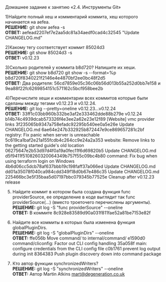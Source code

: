 Домашнее задание к занятию «2.4. Инструменты Git»

1)Найдите полный хеш и комментарий коммита, хеш которого начинается на aefea.
<br/><b>РЕШЕНИЕ:</b> git show aefea -s
<br/><b>ОТВЕТ:</b> aefead2207ef7e2aa5dc81a34aedf0cad4c32545 "Update CHANGELOG.md"

2)Какому тегу соответствует коммит 85024d3
<br/><b>РЕШЕНИЕ:</b>  git show 85024d3 -s
<br/><b>ОТВЕТ:</b> v0.12.23

3)Сколько родителей у коммита b8d720? Напишите их хеши.
<br/><b>РЕШЕНИЕ:</b> 
git show b8d720
git show -s --format=%p  b8d720f8340221f2146e4e4870bf2ee0bc48f2d5
<br/><b>ОТВЕТ:</b> Два родителя: 56cd7859e05c36c06b56d013b55a252d0bb7e158 и 9ea88f22fc6269854151c571162c5bcf958bee2b

4)Перечислите хеши и комментарии всех коммитов которые были сделаны между тегами v0.12.23 и v0.12.24.
<br/><b>РЕШЕНИЕ:</b> git log --pretty=oneline v0.12.23...v0.12.24
<br/><b>ОТВЕТ:</b>
33ff1c03bb960b332be3af2e333462dde88b279e v0.12.24
b14b74c4939dcab573326f4e3ee2a62e23e12f89 [Website] vmc provider links
3f235065b9347a758efadc92295b540ee0a5e26e Update CHANGELOG.md
6ae64e247b332925b872447e9ce869657281c2bf registry: Fix panic when server is unreachable
5c619ca1baf2e21a155fcdb4c264cc9e24a2a353 website: Remove links to the getting started guide's old location
06275647e2b53d97d4f0a19a0fec11f6d69820b5 Update CHANGELOG.md
d5f9411f5108260320064349b757f55c09bc4b80 command: Fix bug when using terraform login on Windows
4b6d06cc5dcb78af637bbb19c198faff37a066ed Update CHANGELOG.md
dd01a35078f040ca984cdd349f18d0b67e486c35 Update CHANGELOG.md
225466bc3e5f35baa5d07197bbc079345b77525e Cleanup after v0.12.23 release

5) Найдите коммит в котором была создана функция func providerSource, ее определение в коде выглядит так func providerSource(...) (вместо троеточего перечислены аргументы).
<br/><b>РЕШЕНИЕ:</b> git log -S "func providerSource" --oneline
<br/><b>ОТВЕТ:</b> В коммите 8c928e83589d90a031f811fae52a81be7153e82f

6) Найдите все коммиты в которых была изменена функция globalPluginDirs.
<br/><b>РЕШЕНИЕ:</b> git log -S "globalPluginDirs" --oneline
<br/><b>ОТВЕТ:</b>
ffe056b Move command/ to internal/command/
e1590d0 command/cliconfig: Factor out CLI config handling
35a058f main: configure credentials from the CLI config file
c0b1761 prevent log output during init
8364383 Push plugin discovery down into command package

7) Кто автор функции synchronizedWriters?
<br/><b>РЕШЕНИЕ:</b> git log -S "synchronizedWriters" --oneline
<br/><b>ОТВЕТ:</b> Автор Martin Atkins mart@degeneration.co.uk
